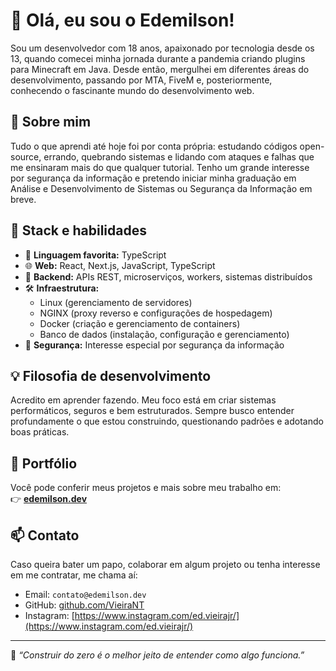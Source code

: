 # 👋 Olá, eu sou o Edemilson!

Sou um desenvolvedor com 18 anos, apaixonado por tecnologia desde os 13, quando comecei minha jornada durante a pandemia criando plugins para Minecraft em Java. Desde então, mergulhei em diferentes áreas do desenvolvimento, passando por MTA, FiveM e, posteriormente, conhecendo o fascinante mundo do desenvolvimento web.

## 🧠 Sobre mim

Tudo o que aprendi até hoje foi por conta própria: estudando códigos open-source, errando, quebrando sistemas e lidando com ataques e falhas que me ensinaram mais do que qualquer tutorial. Tenho um grande interesse por segurança da informação e pretendo iniciar minha graduação em Análise e Desenvolvimento de Sistemas ou Segurança da Informação em breve.

## 🚀 Stack e habilidades

- 💙 **Linguagem favorita:** TypeScript
- 🌐 **Web:** React, Next.js, JavaScript, TypeScript
- 🔧 **Backend:** APIs REST, microserviços, workers, sistemas distribuídos
- 🛠️ **Infraestrutura:** 
  - Linux (gerenciamento de servidores)
  - NGINX (proxy reverso e configurações de hospedagem)
  - Docker (criação e gerenciamento de containers)
  - Banco de dados (instalação, configuração e gerenciamento)
- 🔐 **Segurança:** Interesse especial por segurança da informação

## 💡 Filosofia de desenvolvimento

Acredito em aprender fazendo. Meu foco está em criar sistemas performáticos, seguros e bem estruturados. Sempre busco entender profundamente o que estou construindo, questionando padrões e adotando boas práticas.

## 📂 Portfólio

Você pode conferir meus projetos e mais sobre meu trabalho em:  
👉 **[edemilson.dev](https://edemilson.dev)**

## 📫 Contato

Caso queira bater um papo, colaborar em algum projeto ou tenha interesse em me contratar, me chama aí:

- Email: `contato@edemilson.dev`
- GitHub: [github.com/VieiraNT](https://github.com/VieiraNT)
- Instagram: [https://www.instagram.com/ed.vieirajr/](https://www.instagram.com/ed.vieirajr/)

---

🧱 _“Construir do zero é o melhor jeito de entender como algo funciona.”_
